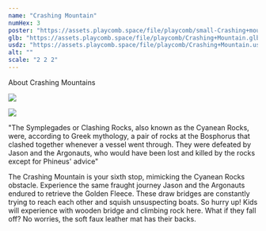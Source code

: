 ```yaml
---
name: "Crashing Mountain"
numHex: 3
poster: "https://assets.playcomb.space/file/playcomb/small-Crashing+mountain-+no+background.png"
glb: "https://assets.playcomb.space/file/playcomb/Crashing+Mountain.glb"
usdz: "https://assets.playcomb.space/file/playcomb/Crashing+Mountain.usdz"
alt: ""
scale: "2 2 2"
---
```


About Crashing Mountains

![](https://assets.playcomb.space/file/playcomb/Carshingmountain+materials.png)

![](https://assets.playcomb.space/file/playcomb/Crashing+mountain.png)

"The Symplegades or Clashing Rocks, also known as the Cyanean Rocks, were, according to Greek mythology, a pair of rocks at the Bosphorus that clashed together whenever a vessel went through. They were defeated by Jason and the Argonauts, who would have been lost and killed by the rocks except for Phineus' advice" 

The Crashing Mountain is your sixth stop, mimicking the Cyanean Rocks obstacle. Experience the same fraught journey Jason and the Argonauts endured to retrieve the Golden Fleece. These draw bridges are constantly trying to reach each other and squish unsuspecting boats. So hurry up! Kids will experience with wooden bridge and climbing rock here. What if they fall off? No worries, the soft faux leather mat has their backs.
